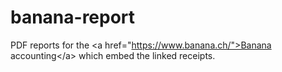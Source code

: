 # banana-report
PDF reports for the &lt;a href="https://www.banana.ch/">Banana accounting&lt;/a> which embed the linked receipts.
